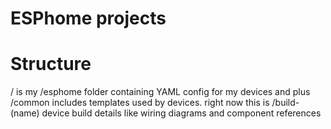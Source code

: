 # ESPhome projects

# Structure
/               is my /esphome folder containing YAML config for my devices and plus 
/common         includes templates used by devices. right now this is 
/build-(name)   device build details like wiring diagrams and component references
